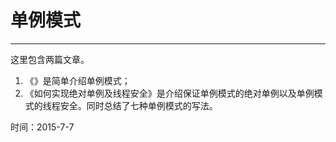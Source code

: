 # 单例模式
-----
这里包含两篇文章。    
1. 《》是简单介绍单例模式；  
2. 《如何实现绝对单例及线程安全》是介绍保证单例模式的绝对单例以及单例模式的线程安全。同时总结了七种单例模式的写法。  

时间：2015-7-7
